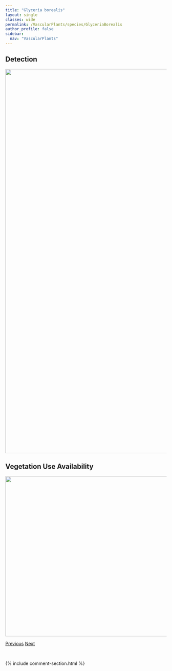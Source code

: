 ```yaml
---
title: "Glyceria borealis"
layout: single
classes: wide
permalink: /VascularPlants/species/GlyceriaBorealis
author_profile: false
sidebar:
  nav: "VascularPlants"
---
```


<h2>Detection</h2>

<a href="https://drive.google.com/uc?export=view&id=1wruXfuJ6_jl2c5-2dTlfoDRXavKN5BLA">
<img src="https://drive.google.com/uc?export=view&id=1wruXfuJ6_jl2c5-2dTlfoDRXavKN5BLA" height = "1200" width = "800">
</a>


<h2>Vegetation Use Availability</h2>

<a href="https://drive.google.com/uc?export=view&id=1u-xfpSYkhAZFCf2paABf9KVMUvO8XMDf">
<img src="https://drive.google.com/uc?export=view&id=1u-xfpSYkhAZFCf2paABf9KVMUvO8XMDf" height = "500" width = "1000">
</a>


<a href="/DevelopmentWebsite/VascularPlants/species/Glyceria" class="pagination--pager" title="Glyceria">Previous</a> <a href="/DevelopmentWebsite/VascularPlants/species/GlyceriaGrandis" class="pagination--pager" title="Glyceria grandis">Next</a>

<p>&nbsp;</p>

{% include comment-section.html %}
